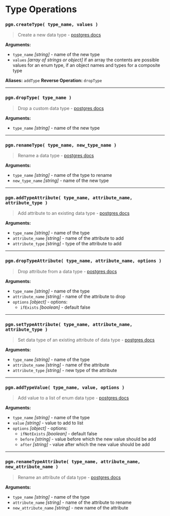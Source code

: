 # Type Operations

### `pgm.createType( type_name, values )`

> Create a new data type - [postgres docs](http://www.postgresql.org/docs/current/static/sql-createtype.html)

**Arguments:**

* `type_name` _[string]_ - name of the new type
* `values` _[array of strings or object]_ if an array the contents are possible values for an enum type, if an object names and types for a composite type

**Aliases:** `addType`
**Reverse Operation:** `dropType`

---

### `pgm.dropType( type_name )`

> Drop a custom data type - [postgres docs](http://www.postgresql.org/docs/current/static/sql-droptype.html)

**Arguments:**

* `type_name` _[string]_ - name of the new type

---

### `pgm.renameType( type_name, new_type_name )`

> Rename a data type - [postgres docs](http://www.postgresql.org/docs/current/static/sql-altertype.html)

**Arguments:**

* `type_name` _[string]_ - name of the type to rename
* `new_type_name` _[string]_ - name of the new type

---

### `pgm.addTypeAttribute( type_name, attribute_name, attribute_type )`

> Add attribute to an existing data type - [postgres docs](http://www.postgresql.org/docs/current/static/sql-altertype.html)

**Arguments:**

* `type_name` _[string]_ - name of the type
* `attribute_name` _[string]_ - name of the attribute to add
* `attribute_type` _[string]_ - type of the attribute to add

---

### `pgm.dropTypeAttribute( type_name, attribute_name, options )`

> Drop attribute from a data type - [postgres docs](http://www.postgresql.org/docs/current/static/sql-altertype.html)

**Arguments:**

* `type_name` _[string]_ - name of the type
* `attribute_name` _[string]_ - name of the attribute to drop
* `options` _[object]_ - options:
  * `ifExists` _[boolean]_ - default false

---

### `pgm.setTypeAttribute( type_name, attribute_name, attribute_type )`

> Set data type of an existing attribute of data type - [postgres docs](http://www.postgresql.org/docs/current/static/sql-altertype.html)

**Arguments:**

* `type_name` _[string]_ - name of the type
* `attribute_name` _[string]_ - name of the attribute
* `attribute_type` _[string]_ - new type of the attribute

---

### `pgm.addTypeValue( type_name, value, options )`

> Add value to a list of enum data type - [postgres docs](http://www.postgresql.org/docs/current/static/sql-altertype.html)

**Arguments:**

* `type_name` _[string]_ - name of the type
* `value` _[string]_ - value to add to list
* `options` _[object]_ - options:
  * `ifNotExists` _[boolean]_ - default false
  * `before` _[string]_ - value before which the new value should be add
  * `after` _[string]_ - value after which the new value should be add

---

### `pgm.renameTypeAttribute( type_name, attribute_name, new_attribute_name )`

> Rename an attribute of data type - [postgres docs](http://www.postgresql.org/docs/current/static/sql-altertype.html)

**Arguments:**

* `type_name` _[string]_ - name of the type
* `attribute_name` _[string]_ - name of the attribute to rename
* `new_attribute_name` _[string]_ - new name of the attribute

